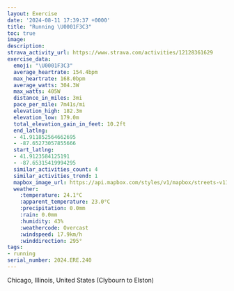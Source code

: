 ```yaml
---
layout: Exercise
date: '2024-08-11 17:39:37 +0000'
title: "Running \U0001F3C3"
toc: true
image:
description:
strava_activity_url: https://www.strava.com/activities/12128361629
exercise_data:
  emoji: "\U0001F3C3"
  average_heartrate: 154.4bpm
  max_heartrate: 168.0bpm
  average_watts: 304.3W
  max_watts: 405W
  distance_in_miles: 3mi
  pace_per_mile: 7m41s/mi
  elevation_high: 182.3m
  elevation_low: 179.0m
  total_elevation_gain_in_feet: 10.2ft
  end_latlng:
  - 41.911852564662695
  - -87.65273057855666
  start_latlng:
  - 41.9123584125191
  - -87.65315419994295
  similar_activities_count: 4
  similar_activities_trend: 1
  mapbox_image_url: https://api.mapbox.com/styles/v1/mapbox/streets-v11/static/path-5+787af2-1.0(kiy~Fbe_vOsBzB%7D%40%7C%40cBpBgBjBi%40l%40oAlBkAlBS%60%40Ob%40APHlF%40rFBh%40BjD%3FrAEz%40FhA%3Fb%40%60%40%7CCNp%40p%40vEH%5EHFLG~I_GjGiEX%5BXObEkCd%40U%60A%7D%40zA%7D%40hAy%40xBkAvB_A~AaAdAc%40%60Ao%40~CyA%60%40W%5Ca%40HCf%40%3Ff%40EV%3FhBUdAExBYx%40O%5EKh%40Wd%40_%40dBsBSBIVTS%5Eq%40BO%40%5BAaE%3FuACwC%40i%40G%7BG%3F%7BAK%7BQA%7BLAo%40CMI%40i%40ZuAbA_BtAg%40n%40_%40%5CgBnAiA%60A%7DAfAg%40h%40wAfA%7B%40l%40Y%5Em%40%5C%5BTe%40TkEhD_%40%5Em%40%60%40E%40EEOUGEk%40D%7B%40EK%3F),pin-s-s+e5b22e(-87.65538,41.91398),pin-s-f+89ae00(-87.65300000000002,41.91039000000004)/auto/800x800?access_token=pk.eyJ1Ijoiam9zaGJlY2ttYW4iLCJhIjoiY205eWR2aDd1MWZ6djJrbXc4a3M0bWZleiJ9.XiG9OWkNcZk2QzjJbxLB4A
  weather:
    :temperature: 24.1°C
    :apparent_temperature: 23.0°C
    :precipitation: 0.0mm
    :rain: 0.0mm
    :humidity: 43%
    :weathercode: Overcast
    :windspeed: 17.9km/h
    :winddirection: 295°
tags:
- running
serial_number: 2024.ERE.240
---
```

Chicago, Illinois, United States (Clybourn to Elston)
